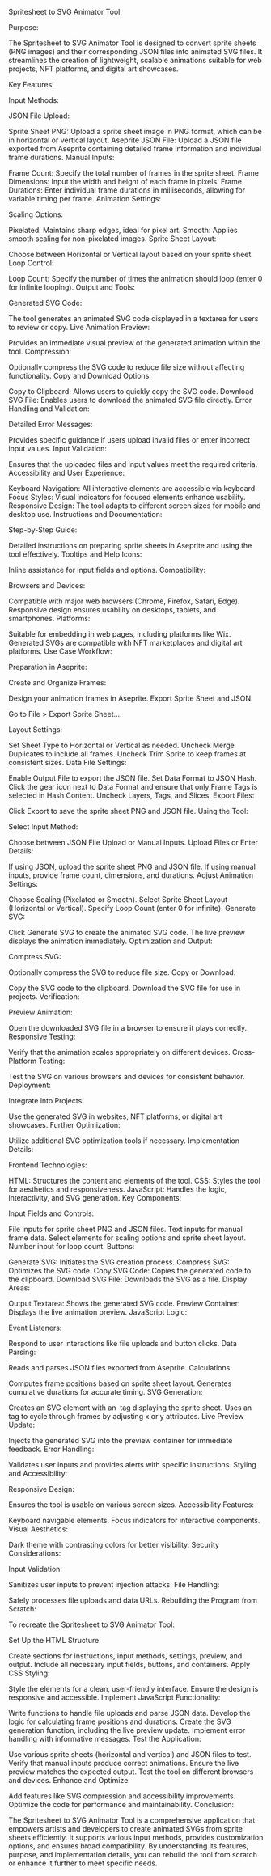 Spritesheet to SVG Animator Tool

Purpose:

The Spritesheet to SVG Animator Tool is designed to convert sprite sheets (PNG images) and their corresponding JSON files into animated SVG files. It streamlines the creation of lightweight, scalable animations suitable for web projects, NFT platforms, and digital art showcases.

Key Features:

Input Methods:

JSON File Upload:

Sprite Sheet PNG: Upload a sprite sheet image in PNG format, which can be in horizontal or vertical layout.
Aseprite JSON File: Upload a JSON file exported from Aseprite containing detailed frame information and individual frame durations.
Manual Inputs:

Frame Count: Specify the total number of frames in the sprite sheet.
Frame Dimensions: Input the width and height of each frame in pixels.
Frame Durations: Enter individual frame durations in milliseconds, allowing for variable timing per frame.
Animation Settings:

Scaling Options:

Pixelated: Maintains sharp edges, ideal for pixel art.
Smooth: Applies smooth scaling for non-pixelated images.
Sprite Sheet Layout:

Choose between Horizontal or Vertical layout based on your sprite sheet.
Loop Control:

Loop Count: Specify the number of times the animation should loop (enter 0 for infinite looping).
Output and Tools:

Generated SVG Code:

The tool generates an animated SVG code displayed in a textarea for users to review or copy.
Live Animation Preview:

Provides an immediate visual preview of the generated animation within the tool.
Compression:

Optionally compress the SVG code to reduce file size without affecting functionality.
Copy and Download Options:

Copy to Clipboard: Allows users to quickly copy the SVG code.
Download SVG File: Enables users to download the animated SVG file directly.
Error Handling and Validation:

Detailed Error Messages:

Provides specific guidance if users upload invalid files or enter incorrect input values.
Input Validation:

Ensures that the uploaded files and input values meet the required criteria.
Accessibility and User Experience:

Keyboard Navigation: All interactive elements are accessible via keyboard.
Focus Styles: Visual indicators for focused elements enhance usability.
Responsive Design: The tool adapts to different screen sizes for mobile and desktop use.
Instructions and Documentation:

Step-by-Step Guide:

Detailed instructions on preparing sprite sheets in Aseprite and using the tool effectively.
Tooltips and Help Icons:

Inline assistance for input fields and options.
Compatibility:

Browsers and Devices:

Compatible with major web browsers (Chrome, Firefox, Safari, Edge).
Responsive design ensures usability on desktops, tablets, and smartphones.
Platforms:

Suitable for embedding in web pages, including platforms like Wix.
Generated SVGs are compatible with NFT marketplaces and digital art platforms.
Use Case Workflow:

Preparation in Aseprite:

Create and Organize Frames:

Design your animation frames in Aseprite.
Export Sprite Sheet and JSON:

Go to File > Export Sprite Sheet....

Layout Settings:

Set Sheet Type to Horizontal or Vertical as needed.
Uncheck Merge Duplicates to include all frames.
Uncheck Trim Sprite to keep frames at consistent sizes.
Data File Settings:

Enable Output File to export the JSON file.
Set Data Format to JSON Hash.
Click the gear icon next to Data Format and ensure that only Frame Tags is selected in Hash Content. Uncheck Layers, Tags, and Slices.
Export Files:

Click Export to save the sprite sheet PNG and JSON file.
Using the Tool:

Select Input Method:

Choose between JSON File Upload or Manual Inputs.
Upload Files or Enter Details:

If using JSON, upload the sprite sheet PNG and JSON file.
If using manual inputs, provide frame count, dimensions, and durations.
Adjust Animation Settings:

Choose Scaling (Pixelated or Smooth).
Select Sprite Sheet Layout (Horizontal or Vertical).
Specify Loop Count (enter 0 for infinite).
Generate SVG:

Click Generate SVG to create the animated SVG code.
The live preview displays the animation immediately.
Optimization and Output:

Compress SVG:

Optionally compress the SVG to reduce file size.
Copy or Download:

Copy the SVG code to the clipboard.
Download the SVG file for use in projects.
Verification:

Preview Animation:

Open the downloaded SVG file in a browser to ensure it plays correctly.
Responsive Testing:

Verify that the animation scales appropriately on different devices.
Cross-Platform Testing:

Test the SVG on various browsers and devices for consistent behavior.
Deployment:

Integrate into Projects:

Use the generated SVG in websites, NFT platforms, or digital art showcases.
Further Optimization:

Utilize additional SVG optimization tools if necessary.
Implementation Details:

Frontend Technologies:

HTML: Structures the content and elements of the tool.
CSS: Styles the tool for aesthetics and responsiveness.
JavaScript: Handles the logic, interactivity, and SVG generation.
Key Components:

Input Fields and Controls:

File inputs for sprite sheet PNG and JSON files.
Text inputs for manual frame data.
Select elements for scaling options and sprite sheet layout.
Number input for loop count.
Buttons:

Generate SVG: Initiates the SVG creation process.
Compress SVG: Optimizes the SVG code.
Copy SVG Code: Copies the generated code to the clipboard.
Download SVG File: Downloads the SVG as a file.
Display Areas:

Output Textarea: Shows the generated SVG code.
Preview Container: Displays the live animation preview.
JavaScript Logic:

Event Listeners:

Respond to user interactions like file uploads and button clicks.
Data Parsing:

Reads and parses JSON files exported from Aseprite.
Calculations:

Computes frame positions based on sprite sheet layout.
Generates cumulative durations for accurate timing.
SVG Generation:

Creates an SVG element with an <image> tag displaying the sprite sheet.
Uses an <animate> tag to cycle through frames by adjusting x or y attributes.
Live Preview Update:

Injects the generated SVG into the preview container for immediate feedback.
Error Handling:

Validates user inputs and provides alerts with specific instructions.
Styling and Accessibility:

Responsive Design:

Ensures the tool is usable on various screen sizes.
Accessibility Features:

Keyboard navigable elements.
Focus indicators for interactive components.
Visual Aesthetics:

Dark theme with contrasting colors for better visibility.
Security Considerations:

Input Validation:

Sanitizes user inputs to prevent injection attacks.
File Handling:

Safely processes file uploads and data URLs.
Rebuilding the Program from Scratch:

To recreate the Spritesheet to SVG Animator Tool:

Set Up the HTML Structure:

Create sections for instructions, input methods, settings, preview, and output.
Include all necessary input fields, buttons, and containers.
Apply CSS Styling:

Style the elements for a clean, user-friendly interface.
Ensure the design is responsive and accessible.
Implement JavaScript Functionality:

Write functions to handle file uploads and parse JSON data.
Develop the logic for calculating frame positions and durations.
Create the SVG generation function, including the live preview update.
Implement error handling with informative messages.
Test the Application:

Use various sprite sheets (horizontal and vertical) and JSON files to test.
Verify that manual inputs produce correct animations.
Ensure the live preview matches the expected output.
Test the tool on different browsers and devices.
Enhance and Optimize:

Add features like SVG compression and accessibility improvements.
Optimize the code for performance and maintainability.
Conclusion:

The Spritesheet to SVG Animator Tool is a comprehensive application that empowers artists and developers to create animated SVGs from sprite sheets efficiently. It supports various input methods, provides customization options, and ensures broad compatibility. By understanding its features, purpose, and implementation details, you can rebuild the tool from scratch or enhance it further to meet specific needs.
